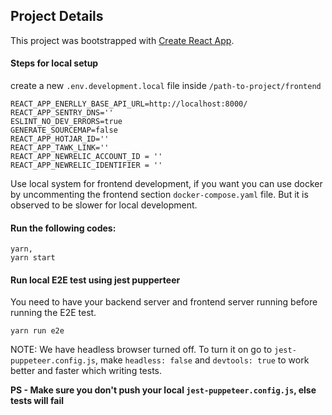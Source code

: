 ## Project Details

This project was bootstrapped with [Create React App](https://github.com/facebook/create-react-app).

#### Steps for local setup

create a new `.env.development.local` file inside `/path-to-project/frontend`

```
REACT_APP_ENERLLY_BASE_API_URL=http://localhost:8000/
REACT_APP_SENTRY_DNS=''
ESLINT_NO_DEV_ERRORS=true
GENERATE_SOURCEMAP=false
REACT_APP_HOTJAR_ID=''
REACT_APP_TAWK_LINK=''
REACT_APP_NEWRELIC_ACCOUNT_ID = ''
REACT_APP_NEWRELIC_IDENTIFIER = ''
```

Use local system for frontend development, if you want you can use docker by uncommenting the frontend section `docker-compose.yaml` file. But it is observed to be slower for local development.

#### Run the following codes:

```
yarn,
yarn start
```

#### Run local E2E test using jest pupperteer

You need to have your backend server and frontend server running before running the E2E test.

```
yarn run e2e
```

NOTE: We have headless browser turned off. To turn it on go to `jest-puppeteer.config.js`, make `headless: false` and `devtools: true` to work better and faster which writing tests.

**PS - Make sure you don't push your local `jest-puppeteer.config.js`, else tests will fail**
